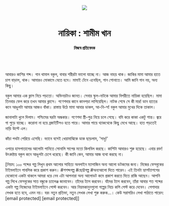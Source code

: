 <div align=center>
<img src=https://images.prothomalo.com/prothomalo-bangla/2021-01/1d75151c-eff9-4e9f-ac28-aebc4618d00f/palo_bangla_og.png />
<br><br>
<h1>নায়িকা : শামীম খান</h1>
<h4>নিজস্ব প্রতিবেদক</h4>
<br><br>
</div>

আবারও কাশির শব্দ। গান থামাল বকুল, বাবার শরীরটা ভালো যাচ্ছে না। আজ নাহয় থাক। জাকির মামা আমার হাতে চাপ বাড়াল, থাক। আমারও মোকামে যেতে হবে। মামাই টেনে এনেছিল, গান শোনাতে। আমি জানি গান নয়, অন্য কিছু।

বকুল আমার এক ক্লাস নিচে পড়তো। অভিনয়টাও জানত। সেবার স্কুল-নাটকে আমার বিপরীতে নায়িকা হয়েছিল। মামা তিনবার ফেল করে তখন আমার ক্লাসে। গণেশদার কানে কানপড়া লাগিয়েছিল। নাটক শেষে সে কী মার! ডান হাতের কনে আঙুলটা আমার আজও বাঁকা। রাস্তায় উঠে মামা আবার ডাকল, আ-নি-স! বকুল আমার মুখের দিকে তাকাল।

জানালাটা খুলে দিলাম। পশ্চিমের ঘরটা অন্ধকার। গণেশদা স্ত্রী-পুত্র নিয়ে চলে গেছে। বমি করে কাকা একটু শান্ত। জ্বরে গা পুড়ে যাচ্ছে। করোনা না হয়ে ব্রঙ্কাইটিসও হতে পারে। আমার পায়ে থ্যাকথেকে কিছু মেখে আছে। হাত পড়তেই নাড়ি উল্টে এল।

কাঁচা পথটা পেরিয়ে এসেছি। ভ্যানে বসেই খেয়ামাঝিকে ডাক ছাড়লাম, 'সাধু!'

ওপারে হাসপাতালের আলোটা পানিতে সোনালি সাপের মতো কিলবিল করছে। কাশিটা আবারও শুরু হয়েছে। এবার রক্ত! উৎকণ্ঠায় বকুল কনে আঙুলটা চেপে ধরেছে। কী জানি কেন, আমার আজ ব্যথা করছে না।

[নিয়ম: ১০০ শব্দের গল্প লিখুন প্রথম আলোর সাহিত্য অনলাইন ম্যাগাজিন অন্য আলো ডটকমের জন্য। নিজের ফেসবুকের টাইমলাইনে পাবলিক করে প্রকাশ করুন। #শশব্দগল্প #ছোট্টগল্প #অন্যআলো দিতে পারেন। এই তিনটা হ্যাশট্যাশগের যেকোনো একটা থাকলে আমরা ধরে নেব এটা আপনারা অন্য আলোডট কমে প্রকাশ করতে দিতে রাজি আছেন। আপনি গল্প লিখে ফেসবুকের সাত বন্ধুকে চ্যালেঞ্জ জানাবেন। তাঁদের ট্যাগ করবেন। যাঁদের ট্যাগ করবেন, তাঁরা আবার শত শব্দের একটা গল্প নিজেদের টাইমলাইনে পোস্ট করবেন। আর নিয়মকানুনগুলো গল্পের নিচে কপি পেস্ট করে দেবেন। পেশাদার লেখক হতে হবে, এমন নয়। বরং নতুন প্রতিভা, নতুন লেখক লেখা শুরু করুক...। কেউ সরাসরিও লেখা পাঠাতে পারেন: [email protected] [email protected]]

